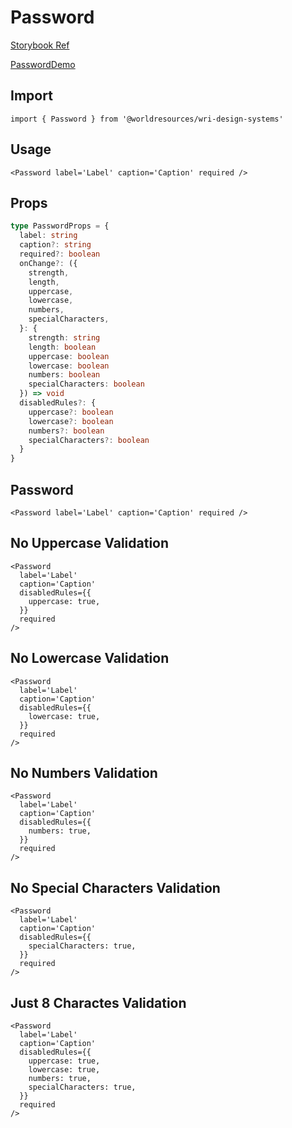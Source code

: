 # Password

[Storybook Ref](https://wri.github.io/wri-design-systems/?path=/docs/forms-inputs-password--docs)

[PasswordDemo](https://github.com/wri/wri-design-systems/blob/main/src/components/Forms/Inputs/Password/PasswordDemo.tsx)

## Import

```tsx
import { Password } from '@worldresources/wri-design-systems'
```

## Usage

```tsx
<Password label='Label' caption='Caption' required />
```

## Props

```ts
type PasswordProps = {
  label: string
  caption?: string
  required?: boolean
  onChange?: ({
    strength,
    length,
    uppercase,
    lowercase,
    numbers,
    specialCharacters,
  }: {
    strength: string
    length: boolean
    uppercase: boolean
    lowercase: boolean
    numbers: boolean
    specialCharacters: boolean
  }) => void
  disabledRules?: {
    uppercase?: boolean
    lowercase?: boolean
    numbers?: boolean
    specialCharacters?: boolean
  }
}
```

## Password

```tsx
<Password label='Label' caption='Caption' required />
```

## No Uppercase Validation

```tsx
<Password
  label='Label'
  caption='Caption'
  disabledRules={{
    uppercase: true,
  }}
  required
/>
```

## No Lowercase Validation

```tsx
<Password
  label='Label'
  caption='Caption'
  disabledRules={{
    lowercase: true,
  }}
  required
/>
```

## No Numbers Validation

```tsx
<Password
  label='Label'
  caption='Caption'
  disabledRules={{
    numbers: true,
  }}
  required
/>
```

## No Special Characters Validation

```tsx
<Password
  label='Label'
  caption='Caption'
  disabledRules={{
    specialCharacters: true,
  }}
  required
/>
```

## Just 8 Charactes Validation

```tsx
<Password
  label='Label'
  caption='Caption'
  disabledRules={{
    uppercase: true,
    lowercase: true,
    numbers: true,
    specialCharacters: true,
  }}
  required
/>
```
